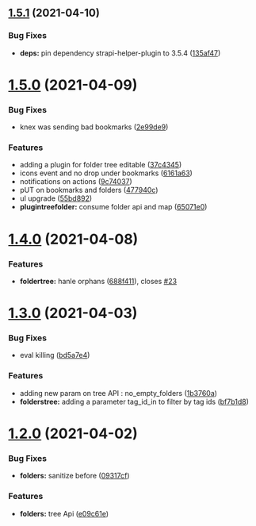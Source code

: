 ## [1.5.1](https://github.com/julienfroidefond/bookmarks-cms/compare/v1.5.0...v1.5.1) (2021-04-10)


### Bug Fixes

* **deps:** pin dependency strapi-helper-plugin to 3.5.4 ([135af47](https://github.com/julienfroidefond/bookmarks-cms/commit/135af477363822ca5c63b86f69cbf1c392275ffe))



# [1.5.0](https://github.com/julienfroidefond/bookmarks-cms/compare/v1.4.0...v1.5.0) (2021-04-09)


### Bug Fixes

* knex was sending bad bookmarks ([2e99de9](https://github.com/julienfroidefond/bookmarks-cms/commit/2e99de98a7d25a801170c136bd71ace63c8e67f5))


### Features

* adding a plugin for folder tree editable ([37c4345](https://github.com/julienfroidefond/bookmarks-cms/commit/37c434525e2d66637971ccaa7b97de236e40efc4))
* icons event and no drop under bookmarks ([6161a63](https://github.com/julienfroidefond/bookmarks-cms/commit/6161a633e58e0ac55034325904376630af3c4c89))
* notifications on actions ([9c74037](https://github.com/julienfroidefond/bookmarks-cms/commit/9c74037849e29269cc799cbfa85b87fe6b258392))
* pUT on bookmarks and folders ([477940c](https://github.com/julienfroidefond/bookmarks-cms/commit/477940c452c148b8fd91cc48a91c9d38db416f8e))
* uI upgrade ([55bd892](https://github.com/julienfroidefond/bookmarks-cms/commit/55bd892aad82bff1c7a8230b89e234b9291b503f))
* **plugintreefolder:** consume folder api and map ([65071e0](https://github.com/julienfroidefond/bookmarks-cms/commit/65071e0d35b1039af005a6cd1b83456a86167a5b))



# [1.4.0](https://github.com/julienfroidefond/bookmarks-cms/compare/v1.3.0...v1.4.0) (2021-04-08)


### Features

* **foldertree:** hanle orphans ([688f411](https://github.com/julienfroidefond/bookmarks-cms/commit/688f4116d00fdcb6c878906755b672ffb884590e)), closes [#23](https://github.com/julienfroidefond/bookmarks-cms/issues/23)



# [1.3.0](https://github.com/julienfroidefond/bookmarks-cms/compare/v1.2.0...v1.3.0) (2021-04-03)


### Bug Fixes

* eval killing ([bd5a7e4](https://github.com/julienfroidefond/bookmarks-cms/commit/bd5a7e49816d6b308f21314949429c37737a72df))


### Features

* adding new param on tree API : no_empty_folders ([1b3760a](https://github.com/julienfroidefond/bookmarks-cms/commit/1b3760a283a0e032c88e9f6f2ffae23d7b34908e))
* **folderstree:** adding a parameter tag_id_in to filter by tag ids ([bf7b1d8](https://github.com/julienfroidefond/bookmarks-cms/commit/bf7b1d88a32d80ee6548273cfe6e79b75906f341))



# [1.2.0](https://github.com/julienfroidefond/bookmarks-cms/compare/v1.1.0...v1.2.0) (2021-04-02)


### Bug Fixes

* **folders:** sanitize before ([09317cf](https://github.com/julienfroidefond/bookmarks-cms/commit/09317cf251ae3d3a76fa2d156e9679152c4d9297))


### Features

* **folders:** tree Api ([e09c61e](https://github.com/julienfroidefond/bookmarks-cms/commit/e09c61e3c18141050d716defe705c08a259682f4))



